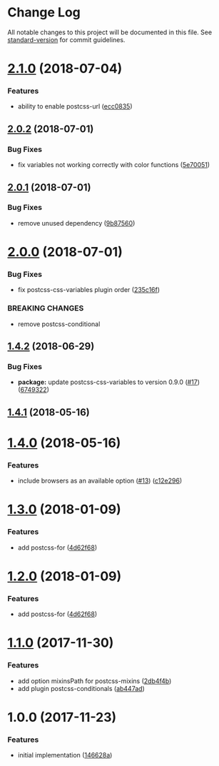 # Change Log

All notable changes to this project will be documented in this file. See [standard-version](https://github.com/conventional-changelog/standard-version) for commit guidelines.

<a name="2.1.0"></a>
# [2.1.0](https://github.com/moxystudio/postcss-preset-moxy/compare/v2.0.2...v2.1.0) (2018-07-04)


### Features

* ability to enable postcss-url ([ecc0835](https://github.com/moxystudio/postcss-preset-moxy/commit/ecc0835))



<a name="2.0.2"></a>
## [2.0.2](https://github.com/moxystudio/postcss-preset-moxy/compare/v2.0.1...v2.0.2) (2018-07-01)


### Bug Fixes

* fix variables not working correctly with color functions ([5e70051](https://github.com/moxystudio/postcss-preset-moxy/commit/5e70051))



<a name="2.0.1"></a>
## [2.0.1](https://github.com/moxystudio/postcss-preset-moxy/compare/v2.0.0...v2.0.1) (2018-07-01)


### Bug Fixes

* remove unused dependency ([9b87560](https://github.com/moxystudio/postcss-preset-moxy/commit/9b87560))



<a name="2.0.0"></a>
# [2.0.0](https://github.com/moxystudio/postcss-preset-moxy/compare/v1.4.2...v2.0.0) (2018-07-01)


### Bug Fixes

* fix postcss-css-variables plugin order ([235c16f](https://github.com/moxystudio/postcss-preset-moxy/commit/235c16f))


### BREAKING CHANGES

* remove postcss-conditional



<a name="1.4.2"></a>
## [1.4.2](https://github.com/moxystudio/postcss-preset-moxy/compare/v1.4.1...v1.4.2) (2018-06-29)


### Bug Fixes

* **package:** update postcss-css-variables to version 0.9.0 ([#17](https://github.com/moxystudio/postcss-preset-moxy/issues/17)) ([6749322](https://github.com/moxystudio/postcss-preset-moxy/commit/6749322))



<a name="1.4.1"></a>
## [1.4.1](https://github.com/moxystudio/postcss-preset-moxy/compare/v1.4.0...v1.4.1) (2018-05-16)



<a name="1.4.0"></a>
# [1.4.0](https://github.com/moxystudio/postcss-preset-moxy/compare/v1.3.0...v1.4.0) (2018-05-16)


### Features

* include browsers as an available option ([#13](https://github.com/moxystudio/postcss-preset-moxy/issues/13)) ([c12e296](https://github.com/moxystudio/postcss-preset-moxy/commit/c12e296))



<a name="1.3.0"></a>
# [1.3.0](https://github.com/moxystudio/postcss-preset-moxy/compare/v1.1.0...v1.3.0) (2018-01-09)


### Features

* add postcss-for ([4d62f68](https://github.com/moxystudio/postcss-preset-moxy/commit/4d62f68))



<a name="1.2.0"></a>
# [1.2.0](https://github.com/moxystudio/postcss-preset-moxy/compare/v1.1.0...v1.2.0) (2018-01-09)


### Features

* add postcss-for ([4d62f68](https://github.com/moxystudio/postcss-preset-moxy/commit/4d62f68))



<a name="1.1.0"></a>
# [1.1.0](https://github.com/moxystudio/postcss-preset-moxy/compare/v1.0.0...v1.1.0) (2017-11-30)


### Features

* add option mixinsPath for postcss-mixins ([2db4f4b](https://github.com/moxystudio/postcss-preset-moxy/commit/2db4f4b))
* add plugin postcss-conditionals ([ab447ad](https://github.com/moxystudio/postcss-preset-moxy/commit/ab447ad))



<a name="1.0.0"></a>
# 1.0.0 (2017-11-23)


### Features

* initial implementation ([146628a](https://github.com/moxystudio/postcss-preset-moxy/commit/146628a))
